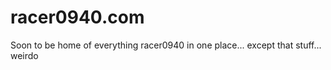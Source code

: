 # racer0940.com

Soon to be home of everything racer0940 in one place... except that stuff... weirdo